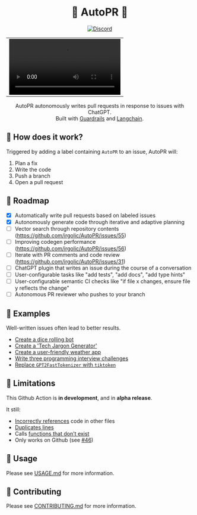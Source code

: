 <div align="center">

# 🚀 AutoPR 🚀

[![Discord](https://badgen.net/badge/icon/discord?icon=discord&label&color=purple)](https://discord.gg/ykk7Znt3K6)


<table align="center">
  <tr>
    <td>
      <video src="https://user-images.githubusercontent.com/24586651/235325137-b4283565-f759-48f8-9e8b-39df144e0eb7.mov">
    </td>
  </tr>
</table>


AutoPR autonomously writes pull requests in response to issues with ChatGPT.  
Built with [Guardrails](https://github.com/ShreyaR/guardrails) and [Langchain](https://github.com/hwchase17/langchain).    

</div>

## 💪 How does it work?

Triggered by adding a label containing `AutoPR` to an issue, AutoPR will:

1. Plan a fix
2. Write the code
3. Push a branch
4. Open a pull request

## 📍 Roadmap

- [X] Automatically write pull requests based on labeled issues
- [X] Autonomously generate code through iterative and adaptive planning
- [ ] Vector search through repository contents (https://github.com/irgolic/AutoPR/issues/55)
- [ ] Improving codegen performance (https://github.com/irgolic/AutoPR/issues/56)
- [ ] Iterate with PR comments and code review (https://github.com/irgolic/AutoPR/issues/31)
- [ ] ChatGPT plugin that writes an issue during the course of a conversation
- [ ] User-configurable tasks like "add tests", "add docs", "add type hints"
- [ ] User-configurable semantic CI checks like "if file x changes, ensure file y reflects the change"
- [ ] Autonomous PR reviewer who pushes to your branch

## 💎 Examples

Well-written issues often lead to better results.

- [Create a dice rolling bot](https://github.com/irgolic/AutoPR-template/pull/21)
- [Create a 'Tech Jargon Generator'](https://github.com/irgolic/AutoPR-template/pull/13)
- [Create a user-friendly weather app](https://github.com/irgolic/AutoPR-template/pull/15)
- [Write three programming interview challenges](https://github.com/irgolic/AutoPR-template/pull/11)
- [Replace `GPT2FastTokenizer` with `tiktoken`](https://github.com/irgolic/AutoPR/pull/44)


## 🤞 Limitations

This Github Action is **in development**, and in **alpha release**.

It still:

- [Incorrectly references](https://github.com/irgolic/AutoPR-template/pull/19/files#diff-830c8547feabc5e216043b6af2f7784ee819537d88219e607543a899db1853c0R17) code in other files
- [Duplicates lines](https://github.com/irgolic/AutoPR/pull/44/files#diff-8427d3dc331c8d06d0eca82385f08cb9878240db18a867f463ae90afab6ded43R135)
- Calls [functions that don't exist](https://github.com/irgolic/AutoPR-template/pull/9/files#diff-01de17011a56527deac53327fec7f83279509157a1e806a2cec5c2215a953e97R63)
- Only works on Github (see [#46](https://github.com/irgolic/AutoPR/issues/46))

## 🔨 Usage

Please see [USAGE.md](USAGE.md) for more information.

## 📝 Contributing

Please see [CONTRIBUTING.md](CONTRIBUTING.md) for more information.
